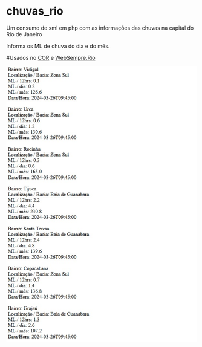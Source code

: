 # chuvas_rio

Um consumo de xml em php com as informações das chuvas na capital do Rio de Janeiro

Informa os ML de chuva do dia e do mês.

#Usados no [COR](https://cor.rio/estagios-operacionais-da-cidade/) e [WebSempre.Rio](http://websempre.rio.rj.gov.br/estacoes/)

![](https://github.com/ericfg19/chuvas_rio/blob/main/img/xml_example.jpg)